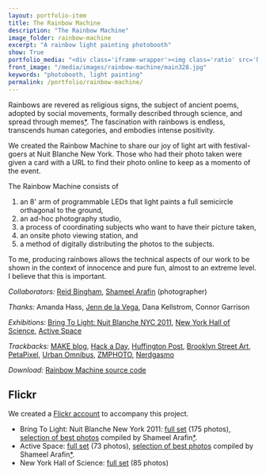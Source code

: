 ```yaml
---
layout: portfolio-item
title: The Rainbow Machine
description: "The Rainbow Machine"
image_folder: rainbow-machine
excerpt: "A rainbow light painting photobooth"
show: True
portfolio_media: "<div class='iframe-wrapper'><img class='ratio' src='https://placehold.it/740x490' /><iframe src='http://player.vimeo.com/video/31735737?title=0&amp;byline=0&amp;portrait=0' frameborder='0' webkitAllowFullScreen allowFullScreen></iframe></div>"
front_image: "/media/images/rainbow-machine/main328.jpg"
keywords: "photobooth, light painting"
permalink: /portfolio/rainbow-machine/
---
```


Rainbows are revered as religious signs, the subject of ancient poems, adopted by social movements, formally described through science, and spread through memes[\*](http://www.youtube.com/watch?v=OQSNhk5ICTI). The fascination with rainbows is endless, transcends human categories, and embodies intense positivity.

We created the Rainbow Machine to share our joy of light art with festival-goers at Nuit Blanche New York. Those who had their photo taken were given a card with a URL to find their photo online to keep as a momento of the event.

The Rainbow Machine consists of

1. an 8' arm of programmable LEDs that light paints a full semicircle orthagonal to the ground,
2. an ad-hoc photography studio,
3. a process of coordinating subjects who want to have their picture taken,
4. an onsite photo viewing station, and
5. a method of digitally distributing the photos to the subjects.

To me, producing rainbows allows the technical aspects of our work to be shown in the context of innocence and pure fun, almost to an extreme level. I believe that this is important.

*Collaborators:* [Reid Bingham](http://www.reidbingham.com/), [Shameel Arafin](http://www.flickr.com/photos/shameelarafin/) (photographer)

*Thanks:* Amanda Hass, [Jenn de la Vega](http://jenndlv.info/), Dana Kellstrom, Connor Garrison

*Exhibitions:* [Bring To Light: Nuit Blanche NYC 2011](http://www.bringtolightnyc.org/?p=1500), [New York Hall of Science](http://www.nysci.org/), [Active Space](http://www.566johnsonave.com/?p=96)

*Trackbacks:* [MAKE blog](http://blog.makezine.com/archive/2011/10/rainbow-tracer-photographing-rainbows-at-night.html), [Hack a Day](http://hackaday.com/2012/01/09/rainbow-machine-livens-up-any-photograph/), [Huffington Post](http://www.huffingtonpost.com/jaime-rojo-steven-harrington/new-yorks-nuit-blanche-2-_b_995201.html), [Brooklyn Street Art](http://www.brooklynstreetart.com/theblog/?p=25101), [PetaPixel](http://www.petapixel.com/2011/10/06/giant-light-painted-rainbows-used-as-group-portrait-backgrounds/), [Urban Omnibus](http://urbanomnibus.net/2011/09/bring-to-light-nuit-blanche-new-york/), [ZMPHOTO](http://www.zmphoto.it/news/4172/arcobaleni-dipinti-macchina.html), [Nerdgasmo](http://www.nerdgasmo.com/2011/10/una-maquina-para-hacer-arcoiris-de-leds/)

*Download:* [Rainbow Machine source code](https://github.com/boxysean/RainbowMachine)

Flickr
------

We created a [Flickr account](http://www.flickr.com/photos/rainbroz) to accompany this project.

* Bring To Light: Nuit Blanche New York 2011: [full set](http://www.flickr.com/photos/rainbroz/sets/72157627664951383/) (175 photos), [selection of best photos](http://www.flickr.com/photos/shameelarafin/6202468795/in/set-72157627674018885/lightbox/) compiled by Shameel Arafin[\*](http://www.flickr.com/photos/shameelarafin/).
* Active Space: [full set](http://www.flickr.com/photos/rainbroz/sets/72157627875566611/) (73 photos), [selection of best photos](http://www.flickr.com/photos/shameelarafin/6296975762/in/set-72157627890722497/lightbox/) compiled by Shameel Arafin[\*](http://www.flickr.com/photos/shameelarafin/).
* New York Hall of Science: [full set](http://www.flickr.com/photos/rainbroz/sets/72157628644084181/) (85 photos)
